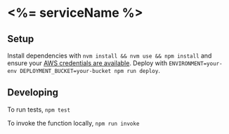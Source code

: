 # <%= serviceName %>

## Setup

Install dependencies with `nvm install && nvm use && npm install` and ensure your [AWS credentials are available](https://serverless.com/framework/docs/providers/aws/guide/credentials/). Deploy with `ENVIRONMENT=your-env DEPLOYMENT_BUCKET=your-bucket npm run deploy`.

## Developing

To run tests, `npm test`

To invoke the function locally, `npm run invoke`
